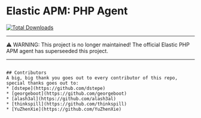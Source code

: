 # Elastic APM: PHP Agent

[![Total Downloads](https://img.shields.io/packagist/dt/philkra/elastic-apm-php-agent.svg?style=flat)](https://packagist.org/packages/philkra/elastic-apm-php-agent)

---

⚠️ WARNING: This project is no longer maintained! The official Elastic PHP APM agent has superseeded this project.

---

```

## Contributors
A big, big thank you goes out to every contributor of this repo, special thanks goes out to:
* [dstepe](https://github.com/dstepe)
* [georgeboot](https://github.com/georgeboot)
* [alash3al](https://github.com/alash3al)
* [thinkspill](https://github.com/thinkspill)
* [YuZhenXie](https://github.com/YuZhenXie)
